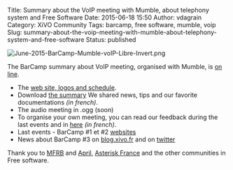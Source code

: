 Title: Summary about the VoIP meeting with Mumble, about telephony system and Free Software
Date: 2015-06-18 15:50
Author: vdagrain
Category: XiVO Community
Tags: barcamp, free software, mumble, voip
Slug: summary-about-the-voip-meeting-with-mumble-about-telephony-system-and-free-software
Status: published

![June-2015-BarCamp-Mumble-voIP-Libre-Invert.png](/public/June-2015-BarCamp-Mumble-voIP-Libre-Invert.png "June-2015-BarCamp-Mumble-voIP-Libre-Invert.png, juin 2015")

The BarCamp summary about VoIP meeting, organised with Mumble, is [on
line](http://barcamp.org/w/page/97007235/BarCampMumble-VoIP-OpenSource).

-   The [web site, logos and
    schedule](http://barcamp.org/w/page/97007235/BarCampMumble-VoIP-OpenSource).
-   Download [the
    summary](/public/BarCampIRC-3-Meeting-VoIP-Mumble-Libre-2015-CRv01.pdf)
    We shared news, tips and our favorite documentations *(in french)*.
-   The audio meeting in .ogg (soon)
-   To organise your own meeting, you can read our feedback during the
    last events and in
    [here](/public/BarCampIRC-3-Meeting-VoIP-Mumble-Libre-2015-CRv01.pdf)
    *(in french)*.
-   Last events - BarCamp \#1 et \#2
    [websites](http://barcamp.org/w/page/94666184/BarCampIRC-Qu%C3%A9bec)
-   News about BarCamp \#3 on
    [blog.xivo.fr](/index.php?post/2015/06/04/A-BarCamp-about-VoIP%2C-with-Mumble)
    and on
    [twitter](https://twitter.com/v_dagrain/status/607894402632171520)

Thank you to [MFRB](http://revenudebase.info/) and
[April](https://www.april.org/), [Asterisk
France](http://www.asterisk-france.org/) and the other communities in
Free software.

</p>

